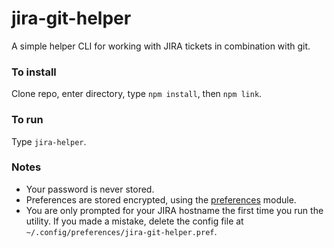 # jira-git-helper

A simple helper CLI for working with JIRA tickets in combination with git.

### To install

Clone repo, enter directory, type `npm install`, then `npm link`.

### To run

Type `jira-helper`.

### Notes

* Your password is never stored.
* Preferences are stored encrypted, using the [preferences](https://github.com/caffeinalab/preferences/) module.
* You are only prompted for your JIRA hostname the first time you run the utility. If you made a mistake, delete the config file at `~/.config/preferences/jira-git-helper.pref`.
